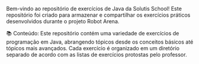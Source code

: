 Bem-vindo ao repositório de exercícios de Java da Solutis School! Este repositório foi criado para armazenar e compartilhar os exercícios práticos desenvolvidos durante o projeto Robot Arena.

📚 Conteúdo:
Este repositório contém uma variedade de exercícios de programação em Java, abrangendo tópicos desde os conceitos básicos até tópicos mais avançados. 
Cada exercício é organizado em um diretório separado de acordo com as listas de exercícios protostas pelo professor.
